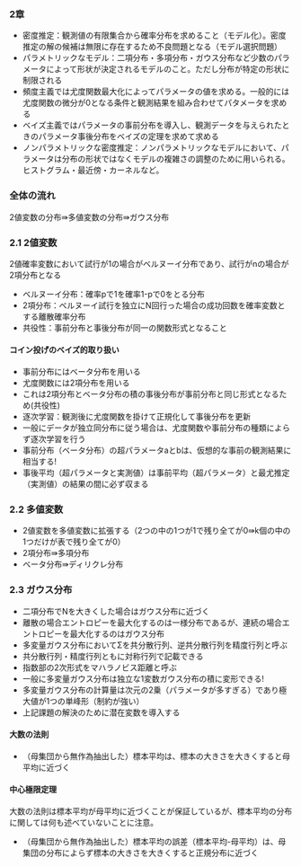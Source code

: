 ### 2章
* 密度推定：観測値の有限集合から確率分布を求めること（モデル化）。密度推定の解の候補は無限に存在するため不良問題となる（モデル選択問題）
* パラメトリックなモデル：二項分布・多項分布・ガウス分布など少数のパラメータによって形状が決定されるモデルのこと。ただし分布が特定の形状に制限される
* 頻度主義では尤度関数最大化によってパラメータの値を求める。一般的には尤度関数の微分が0となる条件と観測結果を組み合わせてパタメータを求める
* ベイズ主義ではパラメータの事前分布を導入し、観測データを与えられたときのパラメータ事後分布をベイズの定理を求めて求める
* ノンパラメトリックな密度推定：ノンパラメトリックなモデルにおいて、パラメータは分布の形状ではなくモデルの複雑さの調整のために用いられる。ヒストグラム・最近傍・カーネルなど。

### 全体の流れ
2値変数の分布⇛多値変数の分布⇛ガウス分布

### 2.1 2値変数
2値確率変数において試行が1の場合がベルヌーイ分布であり、試行がnの場合が2項分布となる
* ベルヌーイ分布：確率pで1を確率1-pで0をとる分布
* 2項分布：ベルヌーイ試行を独立にN回行った場合の成功回数を確率変数とする離散確率分布
* 共役性：事前分布と事後分布が同一の関数形式となること

#### コイン投げのベイズ的取り扱い
* 事前分布にはベータ分布を用いる
* 尤度関数には2項分布を用いる
* これは2項分布とベータ分布の積の事後分布が事前分布と同じ形式となるため(共役性)
* 逐次学習：観測後に尤度関数を掛けて正規化して事後分布を更新
* 一般にデータが独立同分布に従う場合は、尤度関数や事前分布の種類によらず逐次学習を行う
* 事前分布（ベータ分布）の超パラメータaとbは、仮想的な事前の観測結果に相当する!
* 事後平均（超パラメータと実測値）は事前平均（超パラメータ）と最尤推定（実測値）の結果の間に必ず収まる

### 2.2 多値変数
* 2値変数を多値変数に拡張する（2つの中の1つが1で残り全てが0⇛k個の中の1つだけが表で残り全てが0）
* 2項分布⇛多項分布
* ベータ分布⇛ディリクレ分布

### 2.3 ガウス分布
* 二項分布でNを大きくした場合はガウス分布に近づく
* 離散の場合エントロピーを最大化するのは一様分布であるが、連続の場合エントロピーを最大化するのはガウス分布
* 多変量ガウス分布においてΣを共分散行列、逆共分散行列を精度行列と呼ぶ
* 共分散行列・精度行列ともに対称行列で記載できる
* 指数部の2次形式をマハラノビス距離と呼ぶ
* 一般に多変量ガウス分布は独立な1変数ガウス分布の積に変形できる!
* 多変量ガウス分布の計算量は次元の2乗（パラメータが多すぎる）であり極大値が1つの単峰形（制約が強い）
* 上記課題の解決のために潜在変数を導入する

#### 大数の法則 
* （母集団から無作為抽出した）標本平均は、標本の大きさを大きくすると母平均に近づく

#### 中心極限定理
大数の法則は標本平均が母平均に近づくことが保証しているが、標本平均の分布に関しては何も述べていないことに注意。
* （母集団から無作為抽出した）標本平均の誤差（標本平均-母平均）は、母集団の分布によらず標本の大きさを大きくすると正規分布に近づく
